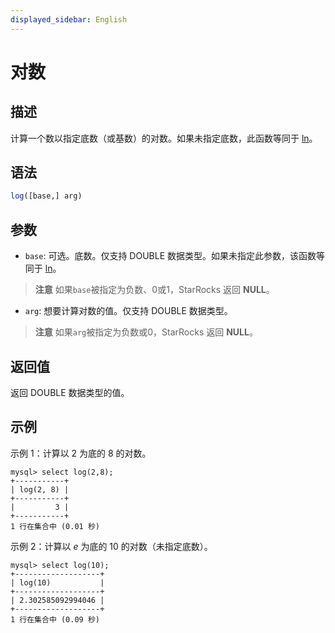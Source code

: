 ```yaml
---
displayed_sidebar: English
---
```


# 对数

## 描述

计算一个数以指定底数（或基数）的对数。如果未指定底数，此函数等同于 [ln](../math-functions/ln.md)。

## 语法

```SQL
log([base,] arg)
```

## 参数

- `base`: 可选。底数。仅支持 DOUBLE 数据类型。如果未指定此参数，该函数等同于 [ln](../math-functions/ln.md)。

> **注意**
> 如果`base`被指定为负数、0或1，StarRocks 返回 **NULL**。

- `arg`: 想要计算对数的值。仅支持 DOUBLE 数据类型。

> **注意**
> 如果`arg`被指定为负数或0，StarRocks 返回 **NULL**。

## 返回值

返回 DOUBLE 数据类型的值。

## 示例

示例 1：计算以 2 为底的 8 的对数。

```Plain
mysql> select log(2,8);
+-----------+
| log(2, 8) |
+-----------+
|         3 |
+-----------+
1 行在集合中 (0.01 秒)
```

示例 2：计算以 *e* 为底的 10 的对数（未指定底数）。

```Plain
mysql> select log(10);
+-------------------+
| log(10)           |
+-------------------+
| 2.302585092994046 |
+-------------------+
1 行在集合中 (0.09 秒)
```